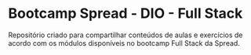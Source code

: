 # Bootcamp Spread - DIO - Full Stack
Repositório criado para compartilhar conteúdos de aulas e exercícios de acordo com os módulos disponíveis no bootcamp Full Stack da Spread.
